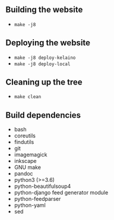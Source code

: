 ## Building the website

 * `make -j8`

## Deploying the website

* `make -j8 deploy-kelaino`
* `make -j8 deploy-local`

## Cleaning up the tree

* `make clean`

## Build dependencies

* bash
* coreutils
* findutils
* git
* imagemagick
* inkscape
* GNU make
* pandoc
* python3 (>=3.6)
* python-beautifulsoup4
* python-django feed generator module
* python-feedparser
* python-yaml
* sed
